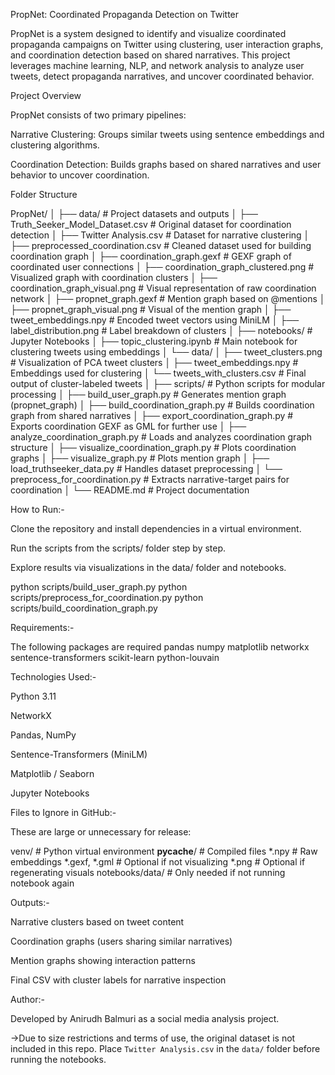 PropNet: Coordinated Propaganda Detection on Twitter

PropNet is a system designed to identify and visualize coordinated propaganda campaigns on Twitter using clustering, user interaction graphs, and coordination detection based on shared narratives. This project leverages machine learning, NLP, and network analysis to analyze user tweets, detect propaganda narratives, and uncover coordinated behavior.

 Project Overview

PropNet consists of two primary pipelines:

Narrative Clustering: Groups similar tweets using sentence embeddings and clustering algorithms.

Coordination Detection: Builds graphs based on shared narratives and user behavior to uncover coordination.

 Folder Structure

PropNet/
│
├── data/                            # Project datasets and outputs
│   ├── Truth_Seeker_Model_Dataset.csv     # Original dataset for coordination detection
│   ├── Twitter Analysis.csv               # Dataset for narrative clustering
│   ├── preprocessed_coordination.csv      # Cleaned dataset used for building coordination graph
│   ├── coordination_graph.gexf            # GEXF graph of coordinated user connections
│   ├── coordination_graph_clustered.png   # Visualized graph with coordination clusters
│   ├── coordination_graph_visual.png      # Visual representation of raw coordination network
│   ├── propnet_graph.gexf                 # Mention graph based on @mentions
│   ├── propnet_graph_visual.png           # Visual of the mention graph
│   ├── tweet_embeddings.npy               # Encoded tweet vectors using MiniLM
│   ├── label_distribution.png             # Label breakdown of clusters
│
├── notebooks/                      # Jupyter Notebooks
│   ├── topic_clustering.ipynb            # Main notebook for clustering tweets using embeddings
│   └── data/
│       ├── tweet_clusters.png             # Visualization of PCA tweet clusters
│       ├── tweet_embeddings.npy           # Embeddings used for clustering
│       └── tweets_with_clusters.csv       # Final output of cluster-labeled tweets
│
├── scripts/                        # Python scripts for modular processing
│   ├── build_user_graph.py              # Generates mention graph (propnet_graph)
│   ├── build_coordination_graph.py      # Builds coordination graph from shared narratives
│   ├── export_coordination_graph.py     # Exports coordination GEXF as GML for further use
│   ├── analyze_coordination_graph.py    # Loads and analyzes coordination graph structure
│   ├── visualize_coordination_graph.py  # Plots coordination graphs
│   ├── visualize_graph.py               # Plots mention graph
│   ├── load_truthseeker_data.py         # Handles dataset preprocessing
│   └── preprocess_for_coordination.py   # Extracts narrative-target pairs for coordination
│
└── README.md                      # Project documentation

How to Run:-

Clone the repository and install dependencies in a virtual environment.

Run the scripts from the scripts/ folder step by step.

Explore results via visualizations in the data/ folder and notebooks.

python scripts/build_user_graph.py
python scripts/preprocess_for_coordination.py
python scripts/build_coordination_graph.py

Requirements:-

The following packages are required
pandas
numpy
matplotlib
networkx
sentence-transformers
scikit-learn
python-louvain

 Technologies Used:-

Python 3.11

NetworkX

Pandas, NumPy

Sentence-Transformers (MiniLM)

Matplotlib / Seaborn

Jupyter Notebooks

Files to Ignore in GitHub:-

These are large or unnecessary for  release:

venv/                    # Python virtual environment
__pycache__/             # Compiled files
*.npy                    # Raw embeddings
*.gexf, *.gml            # Optional if not visualizing
*.png                    # Optional if regenerating visuals
notebooks/data/          # Only needed if not running notebook again

 Outputs:-

Narrative clusters based on tweet content

Coordination graphs (users sharing similar narratives)

Mention graphs showing interaction patterns

Final CSV with cluster labels for narrative inspection

 Author:-

Developed by Anirudh Balmuri as a social media analysis project.

->Due to size restrictions and terms of use, the original dataset is not included in this repo.
 Place `Twitter Analysis.csv` in the `data/` folder before running the notebooks.


